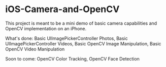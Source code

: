 # iOS-Camera-and-OpenCV

This project is meant to be a mini demo of basic camera capabilities and OpenCV implementation on an iPhone.

What's done:
Basic UIImagePickerController Photos, Basic UIImagePickerController Videos, Basic OpenCV Image Manipulation, Basic OpenCV Video Manipulation


Soon to come:
OpenCV Color Tracking, OpenCV Face Detection